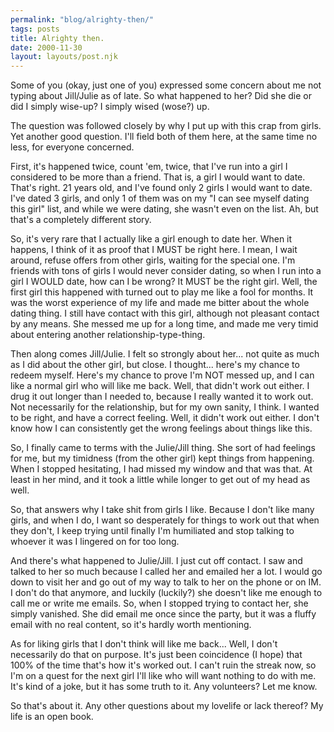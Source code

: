 ```yaml
---
permalink: "blog/alrighty-then/"
tags: posts
title: Alrighty then.
date: 2000-11-30
layout: layouts/post.njk
---
```


Some of you (okay, just one of you) expressed some concern about me not typing about Jill/Julie as of late. So what happened to her? Did she die or did I simply wise-up? I simply wised (wose?) up.

The question was followed closely by why I put up with this crap from girls. Yet another good question. I'll field both of them here, at the same time no less, for everyone concerned.

First, it's happened twice, count 'em, twice, that I've run into a girl I considered to be more than a friend. That is, a girl I would want to date. That's right. 21 years old, and I've found only 2 girls I would want to date. I've dated 3 girls, and only 1 of them was on my "I can see myself dating this girl" list, and while we were dating, she wasn't even on the list. Ah, but that's a completely different story.

So, it's very rare that I actually like a girl enough to date her. When it happens, I think of it as proof that I MUST be right here. I mean, I wait around, refuse offers from other girls, waiting for the special one. I'm friends with tons of girls I would never consider dating, so when I run into a girl I WOULD date, how can I be wrong? It MUST be the right girl. Well, the first girl this happened with turned out to play me like a fool for months. It was the worst experience of my life and made me bitter about the whole dating thing. I still have contact with this girl, although not pleasant contact by any means. She messed me up for a long time, and made me very timid about entering another relationship-type-thing. 

Then along comes Jill/Julie. I felt so strongly about her... not quite as much as I did about the other girl, but close. I thought... here's my chance to redeem myself. Here's my chance to prove I'm NOT messed up, and I can like a normal girl who will like me back. Well, that didn't work out either. I drug it out longer than I needed to, because I really wanted it to work out. Not necessarily for the relationship, but for my own sanity, I think. I wanted to be right, and have a correct feeling. Well, it didn't work out either. I don't know how I can consistently get the wrong feelings about things like this.

So, I finally came to terms with the Julie/Jill thing. She sort of had feelings for me, but my timidness (from the other girl) kept things from happening. When I stopped hesitating, I had missed my window and that was that. At least in her mind, and it took a little while longer to get out of my head as well. 

So, that answers why I take shit from girls I like. Because I don't like many girls, and when I do, I want so desperately for things to work out that when they don't, I keep trying until finally I'm humiliated and stop talking to whoever it was I lingered on for too long.

And there's what happened to Julie/Jill. I just cut off contact. I saw and talked to her so much because I called her and emailed her a lot. I would go down to visit her and go out of my way to talk to her on the phone or on IM. I don't do that anymore, and luckily (luckily?) she doesn't like me enough to call me or write me emails. So, when I stopped trying to contact her, she simply vanished. She did email me once since the party, but it was a fluffy email with no real content, so it's hardly worth mentioning. 

As for liking girls that I don't think will like me back... Well, I don't necessarily do that on purpose. It's just been coincidence (I hope) that 100% of the time that's how it's worked out. I can't ruin the streak now, so I'm on a quest for the next girl I'll like who will want nothing to do with me. It's kind of a joke, but it has some truth to it. Any volunteers? Let me know. 

So that's about it. Any other questions about my lovelife or lack thereof? My life is an open book.